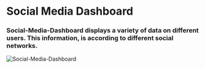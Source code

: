 # Social Media Dashboard

### Social-Media-Dashboard displays a variety of data on different users. This information, is according to different social networks.

![Social-Media-Dashboard](https://user-images.githubusercontent.com/72794422/96337372-59545980-108f-11eb-80b0-9c91ef778e87.png)



